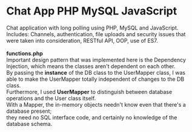 # Chat App PHP MySQL JavaScript
Chat application with long polling using PHP, MySQL and JavaScript.<br>
Includes: Channels, authentication, file uploads and security issues that were taken into consideration, RESTful API, OOP, use of ES7.<br><br>
<b>functions.php</b><br>
Important design pattern that was implemented here is the Dependency Injection, which means the classes aren't dependent on each other.<br>
By passing the <b>instance</b> of the DB class to the UserMapper class, I was able to make the UserMapper totally independent of changes to  the DB class.<br>
Furthermore, I used <b>UserMapper</b> to distinguish between database operations and the User class itself.<br>
With a Mapper, the in-memory objects needn't know even that there's a database present;<br>
they need no SQL interface code, and certainly no knowledge of the database schema.

